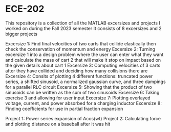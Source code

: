 # ECE-202

This repository is a collection of all the MATLAB excersizes and projects I worked on during the Fall 2023 semester
It consists of 8 excersizes and 2 bigger projects

Excersize 1: Find final velocities of two carts that collide elastically then check the conservation of momentum and energy
Excersize 2: Turning excersize 1 into a design problem where the user can enter what they want and calculate the mass of cart 2 that will make it stop on impact based on the given details about cart 1
Excersize 3: Computing velocities of 3 carts after they have collided and deciding how many collisions there are
Excersize 4: Consits of plotting 4 different functions: truncated power series, a shifted sinusoid, a normalized gaussian curve, and three dampings for a parallel RLC circuit
Excersize 5: Showing that the product of two sinusoids can be written as the sum of two sinusoids
Excersize 6: Taking exercise 3 and allowing for user input
Excersize 7: Plotting overlayed voltage, current, and power absorbed for a charging inductor
Excersize 8: Finding coefficients for use in partial fraction expansion

Project 1: Power series expansion of Acos(wt)
Project 2: Calculating force and plotting distance on a baseball after it was hit
